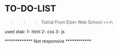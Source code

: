 # TO-DO-LIST

>>> Tutrial From Elzer Web School >>>\

used stak:
1- html
2- css
3- js

************* Not responsive ************
